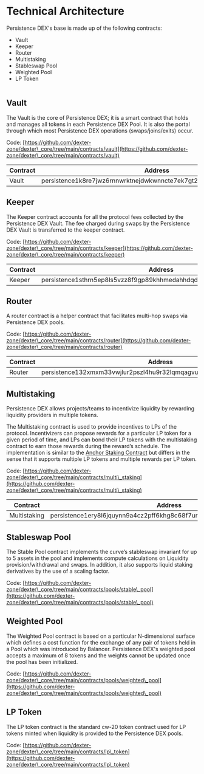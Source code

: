# Technical Architecture

Persistence DEX's base is made up of the following contracts:

* Vault
* Keeper
* Router
* Multistaking
* Stableswap Pool
* Weighted Pool
* LP Token

<figure><img src="https://docs.dexter.zone/~gitbook/image?url=https%3A%2F%2F2753824657-files.gitbook.io%2F%7E%2Ffiles%2Fv0%2Fb%2Fgitbook-x-prod.appspot.com%2Fo%2Fspaces%252F9LsBCKFqnrfW4Kl6Y0k0%252Fuploads%252FUfcwgwnIkga2tPtiJAoU%252Fimage.png%3Falt%3Dmedia%26token%3Dbd5c08f9-9477-4614-ab7a-6146b968c361&#x26;width=768&#x26;dpr=4&#x26;quality=100&#x26;sign=79077c3cc200f4b1d844b427be72df05278ecda338e7198d579d2e74e2fcbded" alt=""><figcaption></figcaption></figure>

## Vault

The Vault is the core of Persistence DEX; it is a smart contract that holds and manages all tokens in each Persistence DEX Pool. It is also the portal through which most Persistence DEX operations (swaps/joins/exits) occur.

Code: [https://github.com/dexter-zone/dexter\_core/tree/main/contracts/vault](https://github.com/dexter-zone/dexter\_core/tree/main/contracts/vault)

| Contract | Address                                                                |
| -------- | ---------------------------------------------------------------------- |
| Vault    | persistence1k8re7jwz6rnnwrktnejdwkwnncte7ek7gt29gvnl3sdrg9mtnqkstujtpg |

## Keeper

The Keeper contract accounts for all the protocol fees collected by the Persistence DEX Vault. The fee charged during swaps by the Persistence DEX Vault is transferred to the keeper contract.

Code: [https://github.com/dexter-zone/dexter\_core/tree/main/contracts/keeper](https://github.com/dexter-zone/dexter\_core/tree/main/contracts/keeper)

| Contract | Address                                                                |
| -------- | ---------------------------------------------------------------------- |
| Keeper   | persistence1sthrn5ep8ls5vzz8f9gp89khhmedahhdqd244dh9uqzk3hx2pzrsvpslsg |

## Router

A router contract is a helper contract that facilitates multi-hop swaps via Persistence DEX pools.

Code: [https://github.com/dexter-zone/dexter\_core/tree/main/contracts/router](https://github.com/dexter-zone/dexter\_core/tree/main/contracts/router)

| Contract | Address                                                                |
| -------- | ---------------------------------------------------------------------- |
| Router   | persistence132xmxm33vwjlur2pszl4hu9r32lqmqagvunnuc5hq4htps7rr3kqsf4dsk |

## Multistaking

Persistence DEX allows projects/teams to incentivize liquidity by rewarding liquidity providers in multiple tokens.

The Multistaking contract is used to provide incentives to LPs of the protocol. Incentivizers can propose rewards for a particular LP token for a given period of time, and LPs can bond their LP tokens with the multistaking contract to earn those rewards during the reward’s schedule. The implementation is similar to the [Anchor Staking Contract](https://github.com/Anchor-Protocol/anchor-token-contracts/tree/main/contracts/staking) but differs in the sense that it supports multiple LP tokens and multiple rewards per LP token.

Code: [https://github.com/dexter-zone/dexter\_core/tree/main/contracts/multi\_staking](https://github.com/dexter-zone/dexter\_core/tree/main/contracts/multi\_staking)

| Contract     | Address                                                                |
| ------------ | ---------------------------------------------------------------------- |
| Multistaking | persistence1ery8l6jquynn9a4cz2pff6khg8c68f7urt33l5n9dng2cwzz4c4qs72n0q |

## Stableswap Pool

The Stable Pool contract implements the curve’s stableswap invariant for up to 5 assets in the pool and implements compute calculations on Liquidity provision/withdrawal and swaps. In addition, it also supports liquid staking derivatives by the use of a scaling factor.

Code: [https://github.com/dexter-zone/dexter\_core/tree/main/contracts/pools/stable\_pool](https://github.com/dexter-zone/dexter\_core/tree/main/contracts/pools/stable\_pool)

## Weighted Pool

The Weighted Pool contract is based on a particular N-dimensional surface which defines a cost function for the exchange of any pair of tokens held in a Pool which was introduced by Balancer. Persistence DEX's weighted pool accepts a maximum of 8 tokens and the weights cannot be updated once the pool has been initialized.

Code: [https://github.com/dexter-zone/dexter\_core/tree/main/contracts/pools/weighted\_pool](https://github.com/dexter-zone/dexter\_core/tree/main/contracts/pools/weighted\_pool)

## LP Token

The LP token contract is the standard cw-20 token contract used for LP tokens minted when liquidity is provided to the Persistence DEX pools.

Code: [https://github.com/dexter-zone/dexter\_core/tree/main/contracts/lp\_token](https://github.com/dexter-zone/dexter\_core/tree/main/contracts/lp\_token)
